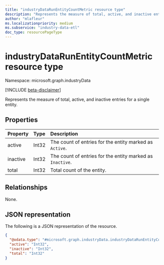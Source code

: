 ```yaml
---
title: "industryDataRunEntityCountMetric resource type"
description: "Represents the measure of total, active, and inactive entries for a single entity."
author: "mlafleur"
ms.localizationpriority: medium
ms.subservice: "industry-data-etl"
doc_type: resourcePageType
---
```


# industryDataRunEntityCountMetric resource type

Namespace: microsoft.graph.industryData

[!INCLUDE [beta-disclaimer](../../includes/beta-disclaimer.md)]

Represents the measure of total, active, and inactive entries for a single entity.

## Properties

| Property | Type  | Description                                               |
| :------- | :---- | :-------------------------------------------------------- |
| active   | Int32 | The count of entries for the entity marked as `Active`.   |
| inactive | Int32 | The count of entries for the entity marked as `Inactive`. |
| total    | Int32 | Total count of the entity.                                |

## Relationships

None.

## JSON representation

The following is a JSON representation of the resource.

<!-- {
  "blockType": "resource",
  "@odata.type": "microsoft.graph.industryData.industryDataRunEntityCountMetric"
}
-->

```json
{
  "@odata.type": "#microsoft.graph.industryData.industryDataRunEntityCountMetric",
  "active": "Int32",
  "inactive": "Int32",
  "total": "Int32"
}
```
